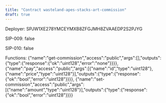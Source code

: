 ```yaml
---
title: "Contract wasteland-apes-stacks-art-commission"
draft: true
---
```

Deployer: SPJW1XE278YMCEYMXB8ZFGJMH8ZVAAEDP2S2PJYG

SIP-009: false

SIP-010: false

Functions:
{"name":"get-commission","access":"public","args":[],"outputs":{"type":{"response":{"ok":"uint128","error":"none"}}}}, {"name":"pay","access":"public","args":[{"name":"id","type":"uint128"},{"name":"price","type":"uint128"}],"outputs":{"type":{"response":{"ok":"bool","error":"uint128"}}}}, {"name":"set-commission","access":"public","args":[{"name":"amount","type":"uint128"}],"outputs":{"type":{"response":{"ok":"bool","error":"uint128"}}}}
